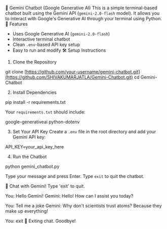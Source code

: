 🤖 Gemini Chatbot (Google Generative AI)
This is a simple terminal-based chatbot built using the Gemini API (`gemini-2.0-flash` model). It allows you to interact with Google's Generative AI through your terminal using Python.
🚀 Features
- Uses Google Generative AI (`gemini-2.0-flash`)
- Interactive terminal chatbot
- Clean `.env`-based API key setup
- Easy to run and modify
🛠️ Setup Instructions
1. Clone the Repository

git clone [https://github.com/your-username/gemini-chatbot.git](https://github.com/SHIVAKUMARJATLA/Gemini-Chatbot.git)
cd Gemini-Chatbot

2. Install Dependencies

pip install -r requirements.txt

Your `requirements.txt` should include:

google-generativeai
python-dotenv

3. Set Your API Key
Create a `.env` file in the root directory and add your Gemini API key:

API_KEY=your_api_key_here

4. Run the Chatbot

python gemini_chatbot.py

Type your message and press Enter. Type `exit` to quit the chatbot.


🤖 Chat with Gemini! Type 'exit' to quit.

You: Hello Gemini!
Gemini: Hello! How can I assist you today?

You: Tell me a joke
Gemini: Why don't scientists trust atoms? Because they make up everything!

You: exit
👋 Exiting chat. Goodbye!


